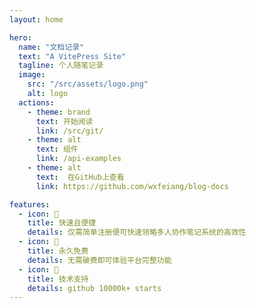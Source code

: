 ```yaml
---
layout: home

hero:
  name: "文档记录"
  text: "A VitePress Site"
  tagline: 个人随笔记录
  image:
    src: "/src/assets/logo.png"
    alt: logo
  actions:
    - theme: brand
      text: 开始阅读
      link: /src/git/
    - theme: alt
      text: 组件
      link: /api-examples
    - theme: alt
      text:  在GitHub上查看
      link: https://github.com/wxfeiang/blog-docs

features:
  - icon: 🌭
    title: 快速且便捷
    details: 仅需简单注册便可快速领略多人协作笔记系统的高效性
  - icon: 🎁
    title: 永久免费
    details: 无需破费即可体验平台完整功能
  - icon: 🥇
    title: 技术支持
    details: github 10000k+ starts 
---
```


